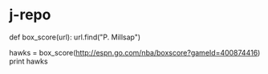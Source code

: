 # j-repo

def box_score(url):
	url.find("P. Millsap")
	
hawks = box_score(http://espn.go.com/nba/boxscore?gameId=400874416)
print hawks
